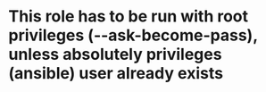 # This role has to be run with root privileges (--ask-become-pass), unless absolutely privileges (ansible) user already exists